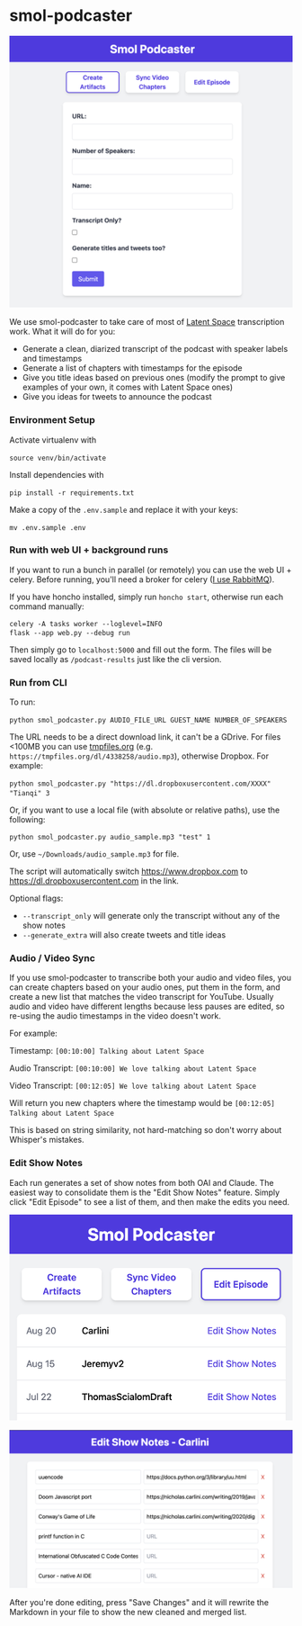 # smol-podcaster

![Screenshot](screenshots/main.png)

We use smol-podcaster to take care of most of [Latent Space](https://latent.space) transcription work. What it will do for you:

- Generate a clean, diarized transcript of the podcast with speaker labels and timestamps
- Generate a list of chapters with timestamps for the episode
- Give you title ideas based on previous ones (modify the prompt to give examples of your own, it comes with Latent Space ones)
- Give you ideas for tweets to announce the podcast

### Environment Setup

Activate virtualenv with

`source venv/bin/activate`

Install dependencies with

`pip install -r requirements.txt`

Make a copy of the `.env.sample` and replace it with your keys:

`mv .env.sample .env`

### Run with web UI + background runs

If you want to run a bunch in parallel (or remotely) you can use the web UI + celery. Before running, you'll need a broker for celery ([I use RabbitMQ](https://docs.celeryq.dev/en/stable/getting-started/backends-and-brokers/rabbitmq.html)).

If you have honcho installed, simply run `honcho start`, otherwise run each command manually:

```
celery -A tasks worker --loglevel=INFO
flask --app web.py --debug run
```

Then simply go to `localhost:5000` and fill out the form. The files will be saved locally as `/podcast-results` just like the cli version.

### Run from CLI

To run:

`python smol_podcaster.py AUDIO_FILE_URL GUEST_NAME NUMBER_OF_SPEAKERS`

The URL needs to be a direct download link, it can't be a GDrive. For files <100MB you can use [tmpfiles.org](https://tmpfiles.org/) (e.g. `https://tmpfiles.org/dl/4338258/audio.mp3`), otherwise Dropbox. For example: 

`python smol_podcaster.py "https://dl.dropboxusercontent.com/XXXX" "Tianqi" 3`  

Or, if you want to use a local file (with absolute or relative paths), use the following:
```
python smol_podcaster.py audio_sample.mp3 "test" 1
```
Or, use `~/Downloads/audio_sample.mp3` for file.

The script will automatically switch https://www.dropbox.com to https://dl.dropboxusercontent.com in the link.

Optional flags:

- `--transcript_only` will generate only the transcript without any of the show notes
- `--generate_extra` will also create tweets and title ideas

### Audio / Video Sync

If you use smol-podcaster to transcribe both your audio and video files, you can create chapters based on your audio ones, put them in the form, and create a new list that matches the video transcript for YouTube. Usually audio and video have different lengths because less pauses are edited, so re-using the audio timestamps in the video doesn't work.

For example:

Timestamp:
`[00:10:00] Talking about Latent Space`

Audio Transcript:
`[00:10:00] We love talking about Latent Space`

Video Transcript:
`[00:12:05] We love talking about Latent Space`

Will return you new chapters where the timestamp would be
`[00:12:05] Talking about Latent Space`

This is based on string similarity, not hard-matching so don't worry about Whisper's mistakes.


### Edit Show Notes

Each run generates a set of show notes from both OAI and Claude. The easiest way to consolidate them is the "Edit Show Notes" feature. Simply click "Edit Episode" to see a list of them, and then make the edits you need.

![Screenshot](screenshots/edit.png)

![Screenshot](screenshots/edit-full.png)

After you're done editing, press "Save Changes" and it will rewrite the Markdown in your file to show the new cleaned and merged list.

